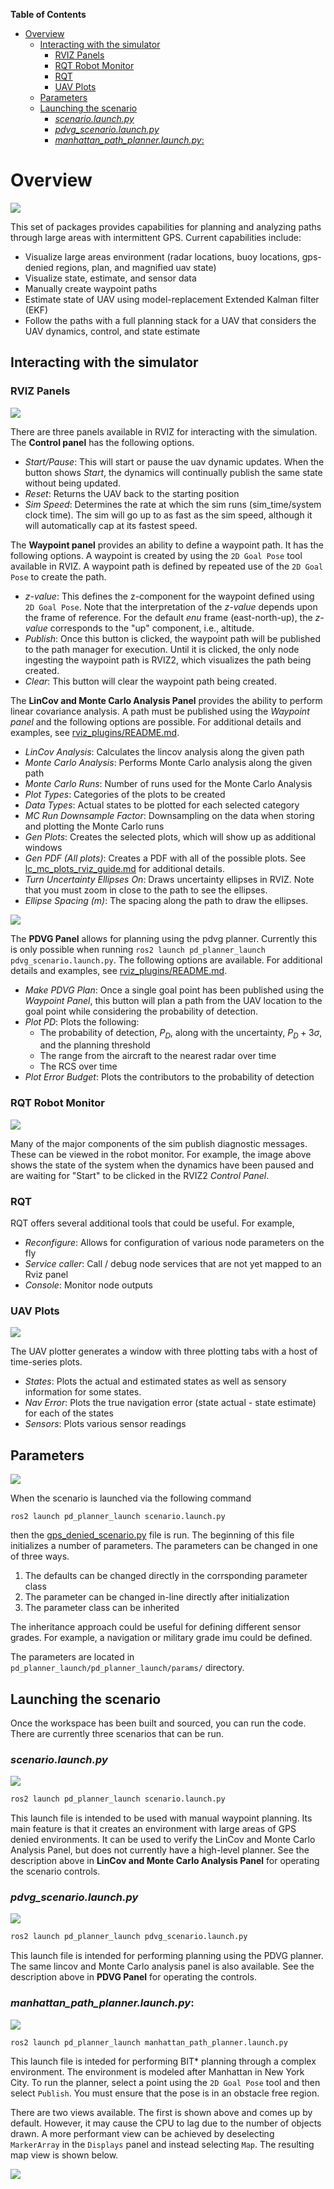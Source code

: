 **Table of Contents**
- [Overview](#overview)
  - [Interacting with the simulator](#interacting-with-the-simulator)
    - [RVIZ Panels](#rviz-panels)
    - [RQT Robot Monitor](#rqt-robot-monitor)
    - [RQT](#rqt)
    - [UAV Plots](#uav-plots)
  - [Parameters](#parameters)
  - [Launching the scenario](#launching-the-scenario)
    - [*scenario.launch.py*](#scenariolaunchpy)
    - [*pdvg\_scenario.launch.py*](#pdvg_scenariolaunchpy)
    - [*manhattan\_path\_planner.launch.py*:](#manhattan_path_plannerlaunchpy)


# Overview
<img src="figures/component_overview.png">

This set of packages provides capabilities for planning and analyzing paths through large areas with intermittent GPS. Current capabilities include:
* Visualize large areas environment (radar locations, buoy locations, gps-denied regions, plan, and magnified uav state)
* Visualize state, estimate, and sensor data
* Manually create waypoint paths
* Estimate state of UAV using model-replacement Extended Kalman filter (EKF)
* Follow the paths with a full planning stack for a UAV that considers the UAV dynamics,  control, and state estimate

## Interacting with the simulator
### RVIZ Panels
<img src="figures/rviz_panels.png">

There are three panels available in RVIZ for interacting with the simulation. The **Control panel** has the following options.

* *Start/Pause*: This will start or pause the uav dynamic updates. When the button shows *Start*, the dynamics will continually publish the same state without being updated.
* *Reset*: Returns the UAV back to the starting position
* *Sim Speed*: Determines the rate at which the sim runs (sim_time/system clock time). The sim will go up to as fast as the sim speed, although it will automatically cap at its fastest speed.

The **Waypoint panel** provides an ability to define a waypoint path. It has the following options. A waypoint is created by using the `2D Goal Pose` tool available in RVIZ. A waypoint path is defined by repeated use of the `2D Goal Pose` to create the path.

* *z-value*: This defines the z-component for the waypoint defined using `2D Goal Pose`. Note that the interpretation of the *z-value* depends upon the frame of reference. For the default *enu* frame (east-north-up), the *z-value* corresponds to the "up" component, i.e., altitude.
* *Publish*: Once this button is clicked, the waypoint path will be published to the path manager for execution. Until it is clicked, the only node ingesting the waypoint path is RVIZ2, which visualizes the path being created.
* *Clear*: This button will clear the waypoint path being created.

The **LinCov and Monte Carlo Analysis Panel** provides the ability to perform linear covariance analysis. A path must be published using the *Waypoint panel* and the following options are possible. For additional details and examples, see [rviz_plugins/README.md](../rviz_plugins/README.md).
* *LinCov Analysis*: Calculates the lincov analysis along the given path
* *Monte Carlo Analysis*: Performs Monte Carlo analysis along the given path
* *Monte Carlo Runs*: Number of runs used for the Monte Carlo Analysis
* *Plot Types*: Categories of the plots to be created
* *Data Types*: Actual states to be plotted for each selected category
* *MC Run Downsample Factor*: Downsampling on the data when storing and plotting the Monte Carlo runs
* *Gen Plots*: Creates the selected plots, which will show up as additional windows
* *Gen PDF (All plots)*: Creates a PDF with all of the possible plots. See [lc_mc_plots_rviz_guide.md](../planner_interface/docs/lc_mc_plots_rviz_guide.md) for additional details.
* *Turn Uncertainty Ellipses On*: Draws uncertainty ellipses in RVIZ. Note that you must zoom in close to the path to see the ellipses.
* *Ellipse Spacing (m)*: The spacing along the path to draw the ellipses.

<img src="../rviz_plugins/docs/pdvg_panel/pdvg_panel.png">

The **PDVG Panel** allows for planning using the pdvg planner. Currently this is only possible when running `ros2 launch pd_planner_launch pdvg_scenario.launch.py`. The following options are available. For additional details and examples, see [rviz_plugins/README.md](../rviz_plugins/README.md).
* *Make PDVG Plan*: Once a single goal point has been published using the *Waypoint Panel*, this button will plan a path from the UAV location to the goal point while considering the probability of detection.
* *Plot PD*: Plots the following:
  * The probability of detection, $P_D$, along with the uncertainty, $P_D + 3 \sigma$, and the planning threshold
  * The range from the aircraft to the nearest radar over time
  * The RCS over time
* *Plot Error Budget*: Plots the contributors to the probability of detection

### RQT Robot Monitor
<img src="figures/rqt_robot_monitor.png">

Many of the major components of the sim publish diagnostic messages. These can be viewed in the robot monitor. For example, the image above shows the state of the system when the dynamics have been paused and are waiting for "Start" to be clicked in the RVIZ2 *Control Panel*.

### RQT
RQT offers several additional tools that could be useful. For example,
* *Reconfigure*: Allows for configuration of various node parameters on the fly
* *Service caller*: Call / debug node services that are not yet mapped to an Rviz panel
* *Console*: Monitor node outputs

### UAV Plots
<img src="figures/uav_plots.png">

The UAV plotter generates a window with three plotting tabs with a host of time-series plots.

* *States*: Plots the actual and estimated states as well as sensory information for some states.
* *Nav Error*: Plots the true navigation error (state actual - state estimate) for each of the states
* *Sensors*: Plots various sensor readings

## Parameters
<img src="figures/parameters.png">

When the scenario is launched via the following command
```
ros2 launch pd_planner_launch scenario.launch.py
```
then the [gps_denied_scenario.py](../pd_planner_launch/pd_planner_launch/launch/gps_denied_scenario.py) file is run. The beginning of this file initializes a number of parameters. The parameters can be changed in one of three ways.
1. The defaults can be changed directly in the corrsponding parameter class
2. The parameter can be changed in-line directly after initialization
3. The parameter class can be inherited

The inheritance approach could be useful for defining different sensor grades. For example, a navigation or military grade imu could be defined.

The parameters are located in `pd_planner_launch/pd_planner_launch/params/` directory.


## Launching the scenario
Once the workspace has been built and sourced, you can run the code. There are currently three scenarios that can be run.

### *scenario.launch.py*
<img src="figures/scenario.png">

```bash
ros2 launch pd_planner_launch scenario.launch.py
```
This launch file is intended to be used with manual waypoint planning. Its main feature is that it creates an environment with large areas of GPS denied environments. It can be used to verify the LinCov and Monte Carlo Analysis Panel, but does not currently have a high-level planner. See the description above in **LinCov and Monte Carlo Analysis Panel** for operating the scenario controls.

### *pdvg_scenario.launch.py*
<img src="figures/pdvg_scenario.png">

```bash
ros2 launch pd_planner_launch pdvg_scenario.launch.py
```
This launch file is intended for performing planning using the PDVG planner. The same lincov and Monte Carlo analysis panel is also available. See the description above in **PDVG Panel** for operating the controls.

### *manhattan_path_planner.launch.py*:
<img src="figures/manhattan_scenario.png">

```bash
ros2 launch pd_planner_launch manhattan_path_planner.launch.py
```
This launch file is inteded for performing BIT* planning through a complex environment. The environment is modeled after Manhattan in New York City. To run the planner, select a point using the `2D Goal Pose` tool and then select `Publish`. You must ensure that the pose is in an obstacle free region.

There are two views available. The first is shown above and comes up by default. However, it may cause the CPU to lag due to the number of objects drawn. A more performant view can be achieved by deselecting `MarkerArray` in the `Displays` panel and instead selecting `Map`. The resulting map view is shown below.

<img src="figures/manhattan_scenario_costmap.png">

